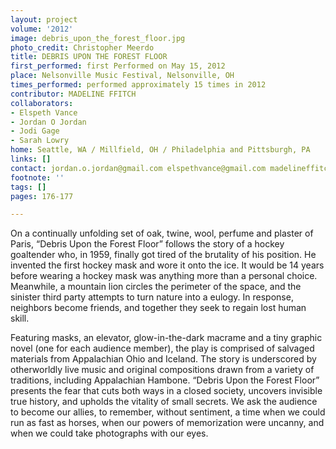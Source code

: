 ```yaml
---
layout: project
volume: '2012'
image: debris_upon_the_forest_floor.jpg
photo_credit: Christopher Meerdo
title: DEBRIS UPON THE FOREST FLOOR
first_performed: first Performed on May 15, 2012
place: Nelsonville Music Festival, Nelsonville, OH
times_performed: performed approximately 15 times in 2012
contributor: MADELINE FFITCH
collaborators:
- Elspeth Vance
- Jordan O Jordan
- Jodi Gage
- Sarah Lowry
home: Seattle, WA / Millfield, OH / Philadelphia and Pittsburgh, PA
links: []
contact: jordan.o.jordan@gmail.com elspethvance@gmail.com madelineffitch@gmail.com
footnote: ''
tags: []
pages: 176-177

---
```


On a continually unfolding set of oak, twine, wool, perfume and plaster of Paris, “Debris Upon the Forest Floor” follows the story of a hockey goaltender who, in 1959, finally got tired of the brutality of his position. He invented the first hockey mask and wore it onto the ice. It would be 14 years before wearing a hockey mask was anything more than a personal choice. Meanwhile, a mountain lion circles the perimeter of the space, and the sinister third party attempts to turn nature into a eulogy. In response, neighbors become friends, and together they seek to regain lost human skill.

Featuring masks, an elevator, glow-in-the-dark macrame and a tiny graphic novel (one for each audience member), the play is comprised of salvaged materials from Appalachian Ohio and Iceland. The story is underscored by otherworldly live music and original compositions drawn from a variety of traditions, including Appalachian Hambone. “Debris Upon the Forest Floor” presents the fear that cuts both ways in a closed society, uncovers invisible true history, and upholds the vitality of small secrets. We ask the audience to become our allies, to remember, without sentiment, a time when we could run as fast as horses, when our powers of memorization were uncanny, and when we could take photographs with our eyes.
